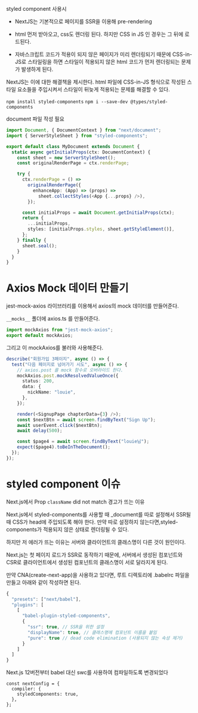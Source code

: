 styled component 사용시

- NextJS는 기본적으로 페이지를 SSR을 이용해 pre-rendering

- html 먼저 받아오고, css도 렌더링 된다. 하지만 CSS in JS 인 경우는 그 뒤에 로드된다.

- 자바스크립트 코드가 적용이 되지 않은 페이지가 미리 렌더링되기 때문에 CSS-in-JS로 스타일링을 하면 스타일이 적용되지 않은 html 코드가 먼저 렌더링되는 문제가 발생하게 된다.

NextJS는 이에 대한 해결책을 제시한다.
html 파일에 CSS-in-JS 형식으로 작성된 스타일 요소들을 주입시켜서 스타일이 뒤늦게 적용되는 문제를 해결할 수 있다.

`npm install styled-components`
`npm i --save-dev @types/styled-components`

document 파일 작성 필요

```ts
import Document, { DocumentContext } from "next/document";
import { ServerStyleSheet } from "styled-components";

export default class MyDocument extends Document {
  static async getInitialProps(ctx: DocumentContext) {
    const sheet = new ServerStyleSheet();
    const originalRenderPage = ctx.renderPage;

    try {
      ctx.renderPage = () =>
        originalRenderPage({
          enhanceApp: (App) => (props) =>
            sheet.collectStyles(<App {...props} />),
        });

      const initialProps = await Document.getInitialProps(ctx);
      return {
        ...initialProps,
        styles: [initialProps.styles, sheet.getStyleElement()],
      };
    } finally {
      sheet.seal();
    }
  }
}
```

# Axios Mock 데이터 만들기

jest-mock-axios 라이브러리를 이용해서 axios의 mock 데이터를 만들어준다.

`__mocks__` 폴더에 axios.ts 를 만들어준다.

```ts
import mockAxios from "jest-mock-axios";
export default mockAxios;
```

그리고 이 mockAxios를 불러와 사용해준다.

```ts
describe("회원가입 3페이지", async () => {
  test("다음 페이지로 넘어가기 시도", async () => {
    // axios.post 를 mock 함수로 오버라이드 한다.
    mockAxios.post.mockResolvedValueOnce({
      status: 200,
      data: {
        nickName: "louie",
      },
    });

    render(<SignupPage chapterData={3} />);
    const $nextBtn = await screen.findByText("Sign Up");
    await userEvent.click($nextBtn);
    await delay(500);

    const $page4 = await screen.findByText("louie님");
    expect($page4).toBeInTheDocument();
  });
});
```

# styled component 이슈

Next.js에서 Prop `className` did not match 경고가 뜨는 이유

Next.js에서 styled-components를 사용할 때 \_document를 따로 설정해서 SSR될 때 CSS가 head에 주입되도록 해야 한다. 만약 따로 설정하지 않는다면,styled-components가 적용되지 않은 상태로 렌더링될 수 있다.

하지만 저 에러가 뜨는 이유는 서버와 클라이언트의 클래스명이 다른 것이 원인이다.

Next.js는 첫 페이지 로드가 SSR로 동작하기 때문에, 서버에서 생성된 컴포넌트와 CSR로 클라이언트에서 생성된 컴포넌트의 클래스명이 서로 달라지게 된다.

만약 CNA(create-next-app)을 사용하고 있다면, 루트 디렉토리에 .babelrc 파일을 만들고 아래와 같이 작성하면 된다.

```js
{
  "presets": ["next/babel"],
  "plugins": [
    [
      "babel-plugin-styled-components",
      {
        "ssr": true, // SSR을 위한 설정
        "displayName": true, // 클래스명에 컴포넌트 이름을 붙임
        "pure": true // dead code elimination (사용되지 않는 속성 제거)
      }
    ]
  ]
}
```

Next.js 12버전부터 babel 대신 swc를 사용하여 컴파일하도록 변경되었다

```
const nextConfig = {
  compiler: {
    styledComponents: true,
  },
};
```
